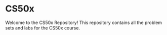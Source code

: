 # CS50x
Welcome to the CS50x Repository! This repository contains all the problem sets and labs for the CS50x course.
